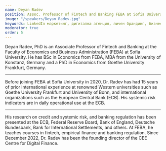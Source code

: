```yaml
---
name: Deyan Radev
position: Assoc. Professor of Fintech and Banking FEBA at Sofia University and EUI Founder of CEE Centre for Digital Finance
image: "/speakers/Deyan Radev.jpg"
keywords: LinkedIn маркетинг, дигитална агенция, личен брандинг, бизнес нетуъркинг, онлайн комуникация, стратегия за социални медии, професионално развитие, корпоративно обучение, TheLinkedBlog.com, сътрудник на Forbes, български бизнес, дигитален маркетинг, DIGI PAY
moderator: true
order: 5
---
```


Deyan Radev, PhD is an Associate Professor of Fintech and Banking at the Faculty of
Economics and Business Administration (FEBA) at Sofia University. He has BSc in Economics
from FEBA, MBA from the University of Konstanz, Germany and a PhD in Economics from
Goethe University Frankfurt, Germany.

---

Before joining FEBA at Sofia University in 2020, Dr. Radev has had 15 years of prior
international experience at renowned Western universities such as Goethe University Frankfurt
and University of Bonn, and international organizations such as the European Central Bank
(ECB). His systemic risk indicators are in daily operational use at the ECB.

---

His research on credit and systemic risk, and banking regulation has been presented at the ECB, Federal Reserve
Board, Bank of England, Deutsche Bundesbank, Bank for International Settlements, and others.
At FEBA, he teaches courses in fintech, empirical finance and banking regulation. Since
December 2022, Dr. Radev has been the founding director of the CEE Centre for Digital
Finance.
